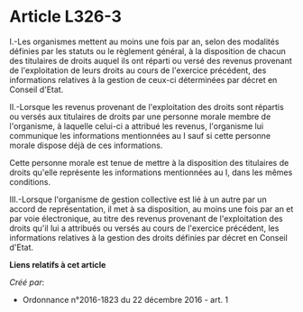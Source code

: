 # Article L326-3

I.-Les organismes mettent au moins une fois par an, selon des modalités définies par les statuts ou le règlement général, à
la disposition de chacun des titulaires de droits auquel ils ont réparti ou versé des revenus provenant de l'exploitation de
leurs droits au cours de l'exercice précédent, des informations relatives à la gestion de ceux-ci déterminées par décret en
Conseil d'Etat. 

II.-Lorsque les revenus provenant de l'exploitation des droits sont répartis ou versés aux titulaires de droits par une
personne morale membre de l'organisme, à laquelle celui-ci a attribué les revenus, l'organisme lui communique les
informations mentionnées au I sauf si cette personne morale dispose déjà de ces informations. 

Cette personne morale est tenue de mettre à la disposition des titulaires de droits qu'elle représente les informations
mentionnées au I, dans les mêmes conditions. 

III.-Lorsque l'organisme de gestion collective est lié à un autre par un accord de représentation, il met à sa disposition,
au moins une fois par an et par voie électronique, au titre des revenus provenant de l'exploitation des droits qu'il lui a
attribués ou versés au cours de l'exercice précédent, les informations relatives à la gestion des droits définies par décret
en Conseil d'Etat.

**Liens relatifs à cet article**

_Créé par_:

  - Ordonnance n°2016-1823 du 22 décembre 2016 - art. 1
